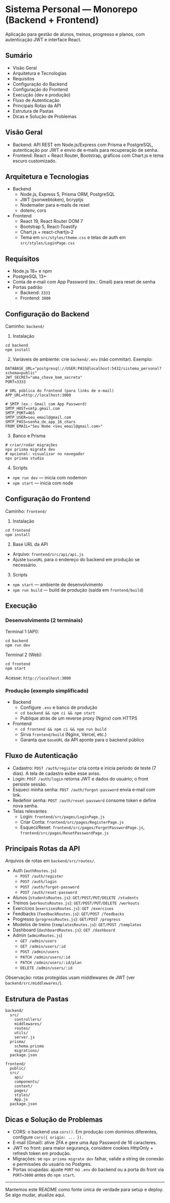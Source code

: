 # Sistema Personal — Monorepo (Backend + Frontend)

Aplicação para gestão de alunos, treinos, progresso e planos, com autenticação JWT e interface React.

## Sumário
- Visão Geral
- Arquitetura e Tecnologias
- Requisitos
- Configuração do Backend
- Configuração do Frontend
- Execução (dev e produção)
- Fluxo de Autenticação
- Principais Rotas da API
- Estrutura de Pastas
- Dicas e Solução de Problemas

## Visão Geral
- Backend: API REST em Node.js/Express com Prisma e PostgreSQL, autenticação por JWT e envio de e‑mails para recuperação de senha.
- Frontend: React + React Router, Bootstrap, gráficos com Chart.js e tema escuro customizado.

## Arquitetura e Tecnologias
- Backend
  - Node.js, Express 5, Prisma ORM, PostgreSQL
  - JWT (jsonwebtoken), bcryptjs
  - Nodemailer para e‑mails de reset
  - dotenv, cors
- Frontend
  - React 19, React Router DOM 7
  - Bootstrap 5, React-Toastify
  - Chart.js + react-chartjs-2
  - Tema em `src/styles/theme.css` e telas de auth em `src/styles/LoginPage.css`

## Requisitos
- Node.js 18+ e npm
- PostgreSQL 13+
- Conta de e‑mail com App Password (ex.: Gmail) para reset de senha
- Portas padrão
  - Backend: `3333`
  - Frontend: `3000`

## Configuração do Backend
Caminho: `backend/`

1) Instalação
```
cd backend
npm install
```

2) Variáveis de ambiente: crie `backend/.env` (não commitar). Exemplo:
```
DATABASE_URL="postgresql://USER:PASS@localhost:5432/sistema_personal?schema=public"
JWT_SECRET="uma_chave_bem_secreta"
PORT=3333

# URL pública do frontend (para links de e-mail)
APP_URL=http://localhost:3000

# SMTP (ex.: Gmail com App Password)
SMTP_HOST=smtp.gmail.com
SMTP_PORT=465
SMTP_USER=seu_email@gmail.com
SMTP_PASS=senha_de_app_16_chars
FROM_EMAIL="Seu Nome <seu_email@gmail.com>"
```

3) Banco e Prisma
```
# criar/rodar migrações
npx prisma migrate dev
# opcional: visualizar no navegador
npx prisma studio
```

4) Scripts
- `npm run dev` — inicia com nodemon
- `npm start` — inicia com node

## Configuração do Frontend
Caminho: `frontend/`

1) Instalação
```
cd frontend
npm install
```

2) Base URL da API
- Arquivo: `frontend/src/api/api.js`
- Ajuste `baseURL` para o endereço do backend em produção se necessário.

3) Scripts
- `npm start` — ambiente de desenvolvimento
- `npm run build` — build de produção (saída em `frontend/build`)

## Execução
### Desenvolvimento (2 terminais)
Terminal 1 (API):
```
cd backend
npm run dev
```
Terminal 2 (Web):
```
cd frontend
npm start
```
Acesse: `http://localhost:3000`

### Produção (exemplo simplificado)
- Backend
  - Configure `.env` e banco de produção
  - `cd backend && npm ci && npm start`
  - Publique atrás de um reverse proxy (Nginx) com HTTPS
- Frontend
  - `cd frontend && npm ci && npm run build`
  - Sirva `frontend/build` (Nginx, Vercel, etc.)
  - Garanta que `baseURL` da API aponte para o backend público

## Fluxo de Autenticação
- Cadastro: `POST /auth/register` cria conta e inicia período de teste (7 dias). A tela de cadastro exibe esse aviso.
- Login: `POST /auth/login` retorna JWT e dados do usuário; o front persiste sessão.
- Esqueci minha senha: `POST /auth/forgot-password` envia e‑mail com link.
- Redefinir senha: `POST /auth/reset-password` consome token e define nova senha.
- Telas relevantes
  - Login: `frontend/src/pages/LoginPage.js`
  - Criar Conta: `frontend/src/pages/RegisterPage.js`
  - Esqueci/Reset: `frontend/src/pages/ForgotPasswordPage.js`, `frontend/src/pages/ResetPasswordPage.js`

## Principais Rotas da API
Arquivos de rotas em `backend/src/routes/`.

- Auth (`authRoutes.js`)
  - `POST /auth/register`
  - `POST /auth/login`
  - `POST /auth/forgot-password`
  - `POST /auth/reset-password`
- Alunos (`studentsRoutes.js`): `GET/POST/PUT/DELETE /students`
- Treinos (`workoutsRoutes.js`): `GET/POST/PUT/DELETE /workouts`
- Exercícios (`exercisesRoutes.js`): `GET /exercises`
- Feedbacks (`feedbackRoutes.js`): `GET/POST /feedbacks`
- Progresso (`progressRoutes.js`): `GET/POST /progress`
- Modelos de treino (`templatesRoutes.js`): `GET/POST /templates`
- Dashboard (`dashboardRoutes.js`): `GET /dashboard`
- Admin (`adminRoutes.js`)
  - `GET /admin/users`
  - `GET /admin/users/:id`
  - `POST /admin/users`
  - `PATCH /admin/users/:id`
  - `PATCH /admin/users/:id/plan`
  - `DELETE /admin/users/:id`

Observação: rotas protegidas usam middlewares de JWT (ver `backend/src/middlewares/`).

## Estrutura de Pastas
```
backend/
  src/
    controllers/
    middlewares/
    routes/
    utils/
    server.js
  prisma/
    schema.prisma
    migrations/
  package.json

frontend/
  public/
  src/
    api/
    components/
    context/
    pages/
    styles/
    App.js
  package.json
```

## Dicas e Solução de Problemas
- CORS: o backend usa `cors()`. Em produção com domínios diferentes, configure `cors({ origin: ... })`.
- E‑mail (Gmail): ative 2FA e gere uma App Password de 16 caracteres.
- JWT no front: para maior segurança, considere cookies HttpOnly + refresh token em produção.
- Migrações: se `npx prisma migrate dev` falhar, valide a string de conexão e permissões do usuário no Postgres.
- Portas ocupadas: ajuste `PORT` no `.env` do backend ou a porta do front via `PORT=3000` antes do `npm start`.

---

Mantemos este README como fonte única de verdade para setup e deploy. Se algo mudar, atualize aqui.
